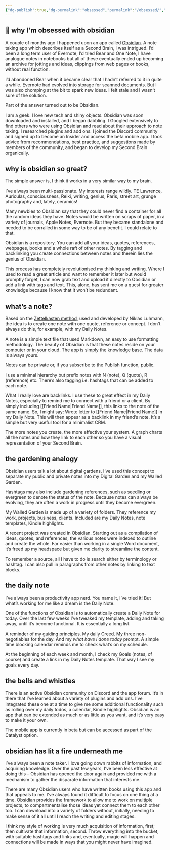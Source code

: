 ```yaml
---
{"dg-publish":true,"dg-permalink":"obsessed","permalink":"/obsessed/","dgHomeLink":true,"dgPassFrontmatter":false}
---
```



## 🌿 why I'm obsessed with obsidian

A couple of months ago I happened upon an app called [Obsidian](https://obsidian.md/). A note taking app which describes itself as a Second Brain, I was intrigued. I’d been a long term user of Evernote, I’d tried Bear and One Note, I have analogue notes in notebooks but all of these eventually ended up becoming an archive for jottings and ideas, clippings from web pages or books, without real function.

I’d abandoned Bear when it became clear that I hadn’t referred to it in quite a while. Evernote had evolved into storage for scanned documents. But I was also chomping at the bit to spark new ideas. I felt stale and I wasn’t sure of the solution.

Part of the answer turned out to be Obsidian.

I am a geek. I love new tech and shiny objects. Obsidian was soon downloaded and installed, and I began dabbling. I Googled extensively to find others who were using Obsidian and read about their approach to note taking. I researched plugins and add ons. I joined the Discord community and signed up to become an Insider and access the beta mobile app. I took advice from recommendations, best practice, and suggestions made by members of the community, and began to develop my Second Brain organically.

## why is obsidian so great?

The simple answer is, I think it works in a very similar way to my brain.

I’ve always been multi-passionate. My interests range wildly. TE Lawrence, Auriculas, consciousness, Reiki, writing, genius, Paris, street art, grunge photography and, lately, ceramics!

Many newbies to Obsidian say that they could never find a container for all the random ideas they have. Notes would be written on scraps of paper, in a variety of journals, Apple Notes, Evernote. But they became standalone and needed to be corralled in some way to be of any benefit. I could relate to that.

Obsidian is a repository. You can add all your ideas, quotes, references, webpages, books and a whole raft of other notes. By tagging and backlinking you create connections between notes and therein lies the genius of Obsidian.

This process has completely revolutionised my thinking and writing. Where I used to read a great article and want to remember it later but would promptly forget, I can now grab text and upload it directly to Obsidian or add a link with tags and text. This, alone, has sent me on a quest for greater knowledge because I know that it won’t be redundant.

## what’s a note?

Based on the [Zettelkasten method](https://zettelkasten.de/introduction/), used and developed by Niklas Luhmann, the idea is to create one note with one quote, reference or concept. I don’t always do this, for example, with my Daily Notes.

A note is a simple text file that used Markdown, an easy to use formatting methodology. The beauty of Obsidian is that these notes reside on your computer or in your cloud. The app is simply the knowledge base. The data is always yours.

Notes can be private or, if you subscribe to the Publish function, public. 

I use a minimal hierarchy but prefix notes with N (note), Q (quote), R (reference) etc. There’s also tagging i.e. hashtags that can be added to each note.

What I really love are backlinks. I use these to great effect in my Daily Notes, especially to remind me to connect with a friend or a client. By simply including [[Friend Name|Friend Name]], this links to the note of the same name. So, I might say: Wrote letter to [[Friend Name|Friend Name]] in my Daily Note. This will then appear as a backlink in my friend’s note. It’s a simple but very useful tool for a minimalist CRM.

The more notes you create, the more effective your system. A graph charts all the notes and how they link to each other so you have a visual representation of your Second Brain.

## the gardening analogy

Obsidian users talk a lot about digital gardens. I’ve used this concept to separate my public and private notes into my Digital Garden and my Walled Garden.

Hashtags may also include gardening references, such as seedling or evergreen to denote the status of the note. Because notes can always be evolving, they are often a work in progress until they become evergreen.

My Walled Garden is made up of a variety of folders. They reference my work, projects, business, clients. Included are my Daily Notes, note templates, Kindle highlights.

A recent project was created in Obsidian. Starting out as a compilation of ideas, quotes, and references, the various notes were indexed to outline and create the whole. Far easier than working in a single Word document, it’s freed up my headspace but given me clarity to streamline the content.

To remember a source, all I have to do is search either by terminology or hashtag. I can also pull in paragraphs from other notes by linking to text blocks.

## the daily note

I’ve always been a productivity app nerd. You name it, I’ve tried it! But what’s working for me like a dream is the Daily Note.

One of the functions of Obsidian is to automatically create a Daily Note for today. Over the last few weeks I’ve tweaked my template, adding and taking away, until it’s become functional. It is essentially a long list.

A reminder of my guiding principles. My daily Creed. My three non-negotiables for the day. And my _what have I done today_ prompt. A simple time blocking calendar reminds me to check what’s on my schedule.

At the beginning of each week and month, I check my Goals (notes, of course) and create a link in my Daily Notes template. That way I see my goals every day.

## the bells and whistles

There is an active Obsidian community on Discord and the app forum. It’s in there that I’ve learned about a variety of plugins and add ons. I’ve integrated these one at a time to give me some additional functionality such as rolling over my daily todos, a calendar, Kindle highlights. Obsidian is an app that can be extended as much or as little as you want, and it’s very easy to make it your own.

The mobile app is currently in beta but can be accessed as part of the Catalyst option.

## obsidian has lit a fire underneath me

I’ve always been a note taker. I love going down rabbits of information, and acquiring knowledge. Over the past few years, I’ve been less effective at doing this – Obsidian has opened the door again and provided me with a mechanism to gather the disparate information that interests me.

There are many Obsidian users who have written books using this app and that appeals to me. I’ve always found it difficult to focus on one thing at a time. Obsidian provides the framework to allow me to work on multiple projects, to compartmentalise those ideas yet connect them to each other too. I can download into a variety of folders without, initially, needing to make sense of it all until I reach the writing and editing stages.

I think my style of working is very much acquisition of information, first; then cultivate that information, second. Throw everything into the bucket, with suitable hashtags and links and, eventually, magic will happen and connections will be made in ways that you might never have imagined.